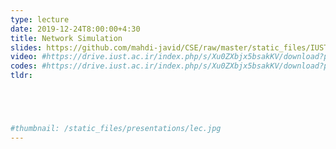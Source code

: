 ```yaml
---
type: lecture
date: 2019-12-24T8:00:00+4:30
title: Network Simulation
slides: https://github.com/mahdi-javid/CSE/raw/master/static_files/IUST/Network_Simulation.rar
video: #https://drive.iust.ac.ir/index.php/s/Xu0ZXbjx5bsakKV/download?path=%2FVideos&files=S26.mp4
codes: #https://drive.iust.ac.ir/index.php/s/Xu0ZXbjx5bsakKV/download?path=%2FCode&files=S26.zip
tldr: 





#thumbnail: /static_files/presentations/lec.jpg
---
```

